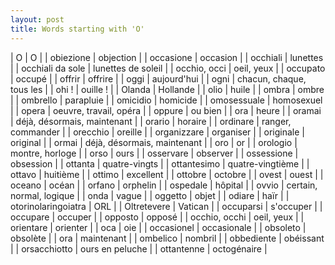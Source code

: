 ```yaml
---
layout: post
title: Words starting with 'O'
---
```

| O | O |
| obiezione | objection |
| occasione | occasion |
| occhiali | lunettes |
| occhiali da sole | lunettes de soleil |
| occhio, occi | oeil, yeux |
| occupato | occupé |
| offrir | offrire |
| oggi | aujourd'hui |
| ogni | chacun, chaque, tous les |
| ohi ! | ouille ! |
| Olanda | Hollande |
| olio | huile |
| ombra | ombre |
| ombrello | parapluie |
| omicidio | homicide |
| omosessuale | homosexuel |
| opera | oeuvre, travail, opéra |
| oppure | ou bien |
| ora | heure |
| oramai | déjà, désormais, maintenant |
| orario | horaire |
| ordinare | ranger, commander |
| orecchio | oreille |
| organizzare | organiser |
| originale | original |
| ormai | déjà, désormais, maintenant |
| oro | or |
| orologio | montre, horloge |
| orso | ours |
| osservare | observer |
| ossessione | obsession |
| ottanta | quatre-vingts |
| ottantesimo | quatre-vingtième |
| ottavo | huitième |
| ottimo | excellent |
| ottobre | octobre |
| ovest | ouest |
| oceano | océan |
| orfano | orphelin |
| ospedale | hôpital |
| ovvio | certain, normal, logique |
| onda | vague |
| oggetto | objet |
| odiare | haïr |
| otorinolaringoiatra | ORL |
| Oltretevere | Vatican |
| occuparsi | s'occuper |
| occupare | occuper |
| opposto | opposé |
| occhio, occhi | oeil, yeux |
| orientare | orienter |
| oca | oie |
| occasionel | occasionale |
| obsoleto | obsolète |
| ora | maintenant |
| ombelico | nombril |
| obbediente | obéissant |
| orsacchiotto | ours en peluche |
| ottantenne | octogénaire |

